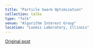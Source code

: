 ```yaml
---
title: "Particle Swarm Optimization"
collection: talks
type: "Talk"
venue: "Algorithm Interest Group"
location: "Loomis Laboratory, Illinois"
---
```


[Original post][1]

[1]: http://algorithm-interest-group.com/algorithm/Particle-Swarm-Optimization-Yubo-Paul-Yang
